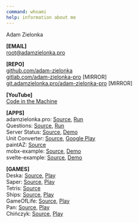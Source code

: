 ```yaml
---
command: whoami
help: information about me
---
```


[](sleep:500)
Adam Zielonka

[](sleep:1000)
**[EMAIL]**  
[root@adamzielonka.pro](mailto:root@adamzielonka.pro)

**[REPO]**  
[github.com/adam-zielonka](https://github.com/adam-zielonka)  
[gitlab.com/adam-zielonka-pro](https://gitlab.com/adam-zielonka-pro) [MIRROR]  
[git.adamzielonka.pro/adam-zielonka-pro](https://git.adamzielonka.pro/adam-zielonka-pro) [MIRROR]  

**[YouTube]**  
[Code in the Machine](https://www.youtube.com/channel/UC9ndsm1I60DjsIqEh1XITRQ)

**[APPS]**  
adamzielonka.pro: [Source](https://github.com/adam-zielonka/adamzielonka.pro), [Run](https://adamzielonka.pro/)  
Questions: [Source](https://github.com/adam-zielonka/questions), [Run](https://questions.adamzielonka.pro/)  
Server Status: [Source](https://gitlab.com/adam-zielonka-pro/server-status), [Demo](https://fake-status.adamzielonka.pro/)  
Unit Converter: [Source](https://github.com/adam-zielonka/unit-converter), [Google Play](https://play.google.com/store/apps/details?id=pro.adamzielonka.converter)  
paintAZ: [Source](https://gitlab.com/adam-zielonka-pro/paintaz)  
mobx-example: [Source](https://gitlab.com/adam-zielonka-pro/mobx-example), [Demo](https://mobx-example.adamzielonka.pro/)  
svelte-example: [Source](https://gitlab.com/adam-zielonka-pro/svelte-example), [Demo](https://svelte-example.adamzielonka.pro/)

**[GAMES]**  
Deska: [Source](https://gitlab.com/adam-zielonka-pro/deska), [Play](https://deska.adamzielonka.pro/)  
Saper: [Source](https://gitlab.com/adam-zielonka-pro/saper), [Play](https://saper.adamzielonka.pro/)  
Tetris: [Source](https://gitlab.com/adam-zielonka-pro/tetris)  
Ships: [Source](https://gitlab.com/adam-zielonka-pro/statki), [Play](https://statki.adamzielonka.pro/)  
GameOfLife: [Source](https://gitlab.com/adam-zielonka-pro/game-of-life), [Play](https://game-of-life.adamzielonka.pro/)  
Pan: [Source](https://gitlab.com/adam-zielonka-pro/pan), [Play](https://pan.adamzielonka.pro/)  
Chińczyk: [Source](https://gitlab.com/adam-zielonka-pro/chinczyk), [Play](https://chinczyk.adamzielonka.pro/)  
[](sleep:400)
